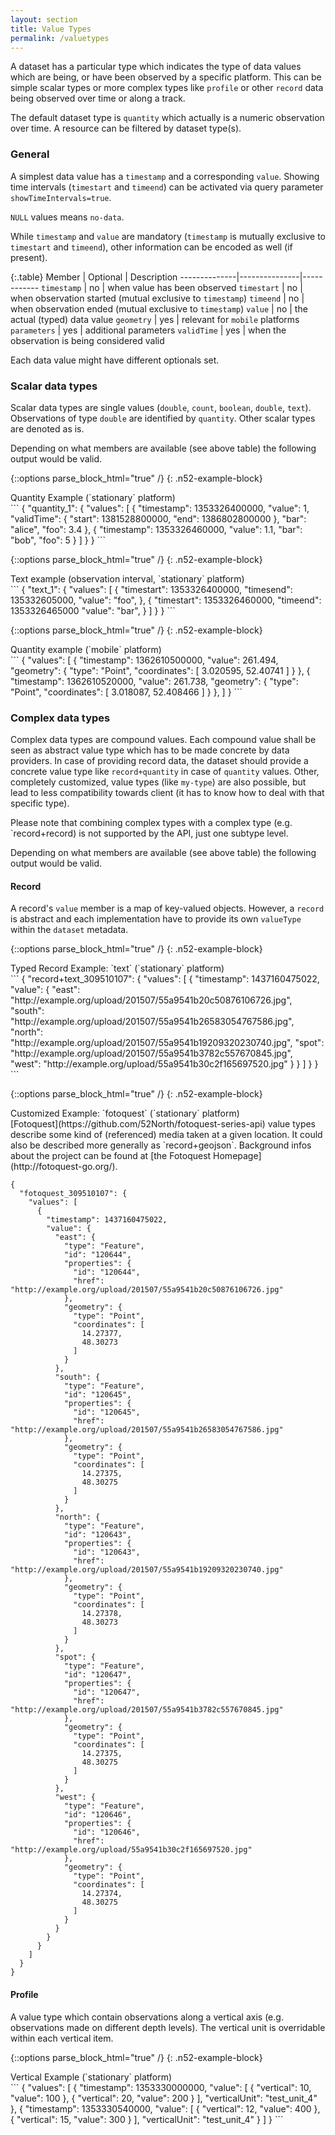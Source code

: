 ```yaml
---
layout: section
title: Value Types
permalink: /valuetypes
---
```


A dataset has a particular type which indicates the type of data values
which are being, or have been observed by a specific platform. This 
can be simple scalar types or more complex types like `profile` or
other `record` data being observed over time or along a track. 

The default dataset type is `quantity` which actually is a 
numeric observation over time. A resource can be filtered by 
dataset type(s).

### General
A simplest data value has a `timestamp` and a corresponding `value`.
Showing time intervals (`timestart` and `timeend`) can be activated
via query parameter `showTimeIntervals=true`.

`NULL` values means `no-data`.

While `timestamp` and `value` are mandatory (`timestamp` is mutually 
exclusive to `timestart` and `timeend`), other information can
be encoded as well (if present).

{:.table}
Member        | Optional      | Description
--------------|---------------|------------
`timestamp`   | no            | when value has been observed
`timestart`   | no            | when observation started (mutual exclusive to `timestamp`)
`timeend`     | no            | when observation ended (mutual exclusive to `timestamp`)
`value`       | no            | the actual (typed) data value
`geometry`    | yes           | relevant for `mobile` platforms
`parameters`  | yes           | additional parameters
`validTime`   | yes           | when the observation is being considered valid

Each data value might have different optionals set.

### Scalar data types
Scalar data types are single values (`double`, `count`, `boolean`, `double`, 
`text`). Observations of type `double` are identified by `quantity`. Other 
scalar types are denoted as is.

Depending on what members are available (see above table) the following output 
would be valid.


{::options parse_block_html="true" /}
{: .n52-example-block}
<div>
<div class="n52-example-caption">
Quantity Example (`stationary` platform)
</div>
```
{
  "quantity_1": {
    "values": [
      {
        "timestamp": 1353326400000,
        "value": 1,
        "validTime": {
          "start": 1381528800000,
          "end": 1386802800000
        },
        "bar": "alice",
        "foo": 3.4
      },
      {
        "timestamp": 1353326460000,
        "value": 1.1,
        "bar": "bob",
        "foo": 5
      }
    ]
  }
}
```
</div>


{::options parse_block_html="true" /}
{: .n52-example-block}
<div>
<div class="n52-example-caption">
Text example (observation interval, `stationary` platform)
</div>
```
{
  "text_1": {
    "values": [
      {
        "timestart": 1353326400000,
        "timesend": 135332605000,
        "value": "foo",
      },
      {
        "timestart": 1353326460000,
        "timeend": 1353326465000
        "value": "bar",
      }
    ]
  }
}
```
</div>


{::options parse_block_html="true" /}
{: .n52-example-block}
<div>
<div class="n52-example-caption">
Quantity example (`mobile` platform)
</div>
```
{
  "values": [
    {
      "timestamp": 1362610500000,
      "value": 261.494,
      "geometry": {
        "type": "Point",
        "coordinates": [
          3.020595,
          52.40741
        ]
      }
    },
    {
      "timestamp": 1362610520000,
      "value": 261.738,
      "geometry": {
        "type": "Point",
        "coordinates": [
          3.018087,
          52.408466
        ]
      }
    },
  ]
}
```
</div>

### Complex data types
Complex data types are compound values. Each compound value shall be seen as abstract
value type which has to be made concrete by data providers. In case of providing 
record data, the dataset should provide a concrete value type like `record+quantity` in 
case of `quantity` values. Other, completely customized, value types (like `my-type`) 
are also possible, but lead to less compatibility towards client (it has to know how to 
deal with that specific type). 

Please note that combining complex types with a complex type (e.g. `record+record) is not
supported by the API, just one subtype level.

Depending on what members are available (see above table) the following output 
would be valid.

#### Record
A record's `value` member is a map of key-valued objects. However, a `record` is abstract
and each implementation have to provide its own `valueType` within the `dataset` metadata.


{::options parse_block_html="true" /}
{: .n52-example-block}
<div>
<div class="n52-example-caption">
Typed Record Example: `text` (`stationary` platform)
</div>
```
{
  "record+text_309510107": {
    "values": [
      {
        "timestamp": 1437160475022,
        "value": {
          "east": "http://example.org/upload/201507/55a9541b20c50876106726.jpg",
          "south": "http://example.org/upload/201507/55a9541b26583054767586.jpg",
          "north": "http://example.org/upload/201507/55a9541b19209320230740.jpg",
          "spot": "http://example.org/upload/201507/55a9541b3782c557670845.jpg",
          "west": "http://example.org/upload/55a9541b30c2f165697520.jpg"
        }
      }
    ]
  }
}
```
</div>


{::options parse_block_html="true" /}
{: .n52-example-block}
<div>
<div class="btn n52-example-caption n52-example-toggler" type="button" data-toggle="button">
Customized Example: `fotoquest` (`stationary` platform)
</div>
[Fotoquest](https://github.com/52North/fotoquest-series-api) value types describe some 
kind of (referenced) media taken at a given location. It could also be described more 
generally as `record+geojson`. Background infos about the project can be found at [the
Fotoquest Homepage](http://fotoquest-go.org/).

```
{
  "fotoquest_309510107": {
    "values": [
      {
        "timestamp": 1437160475022,
        "value": {
          "east": {
            "type": "Feature",
            "id": "120644",
            "properties": {
              "id": "120644",
              "href": "http://example.org/upload/201507/55a9541b20c50876106726.jpg"
            },
            "geometry": {
              "type": "Point",
              "coordinates": [
                14.27377,
                48.30273
              ]
            }
          },
          "south": {
            "type": "Feature",
            "id": "120645",
            "properties": {
              "id": "120645",
              "href": "http://example.org/upload/201507/55a9541b26583054767586.jpg"
            },
            "geometry": {
              "type": "Point",
              "coordinates": [
                14.27375,
                48.30275
              ]
            }
          },
          "north": {
            "type": "Feature",
            "id": "120643",
            "properties": {
              "id": "120643",
              "href": "http://example.org/upload/201507/55a9541b19209320230740.jpg"
            },
            "geometry": {
              "type": "Point",
              "coordinates": [
                14.27378,
                48.30273
              ]
            }
          },
          "spot": {
            "type": "Feature",
            "id": "120647",
            "properties": {
              "id": "120647",
              "href": "http://example.org/upload/201507/55a9541b3782c557670845.jpg"
            },
            "geometry": {
              "type": "Point",
              "coordinates": [
                14.27375,
                48.30275
              ]
            }
          },
          "west": {
            "type": "Feature",
            "id": "120646",
            "properties": {
              "id": "120646",
              "href": "http://example.org/upload/55a9541b30c2f165697520.jpg"
            },
            "geometry": {
              "type": "Point",
              "coordinates": [
                14.27374,
                48.30275
              ]
            }
          }
        }
      }
    ]
  }
}
```
</div>

#### Profile
A value type which contain observations along a vertical axis (e.g. observations made on
different depth levels). The vertical unit is overridable within each vertical item.


{::options parse_block_html="true" /}
{: .n52-example-block}
<div>
<div class="n52-example-caption">
Vertical Example (`stationary` platform)
</div>
```
{
  "values": [
    {
      "timestamp": 1353330000000,
      "value": [
        {
          "vertical": 10,
          "value": 100
        },
        {
          "vertical": 20,
          "value": 200
        }
      ],
      "verticalUnit": "test_unit_4"
    },
    {
      "timestamp": 1353330540000,
      "value": [
        {
          "vertical": 12,
          "value": 400
        },
        {
          "vertical": 15,
          "value": 300
        }
      ],
      "verticalUnit": "test_unit_4"
    }
  ]
}
```
</div>